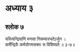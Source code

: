 # अध्याय ३

## श्लोक ७

यस्त्विन्द्रियाणि मनसा नियम्यारभतेऽर्जुन ।<br>कर्मेन्द्रियैः कर्मयोगमसक्तः स विशिष्यते ॥ ३-७॥<br><br>

